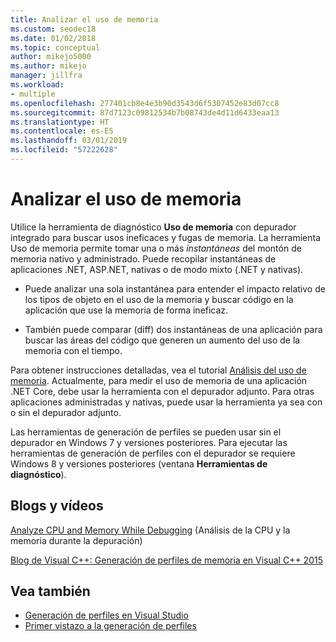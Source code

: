 ```yaml
---
title: Analizar el uso de memoria
ms.custom: seodec18
ms.date: 01/02/2018
ms.topic: conceptual
author: mikejo5000
ms.author: mikejo
manager: jillfra
ms.workload:
- multiple
ms.openlocfilehash: 277401cb8e4e3b90d3543d6f5307452e83d07cc8
ms.sourcegitcommit: 87d7123c09812534b7b08743de4d11d6433eaa13
ms.translationtype: HT
ms.contentlocale: es-ES
ms.lasthandoff: 03/01/2019
ms.locfileid: "57222628"
---
```

# <a name="analyze-memory-usage"></a>Analizar el uso de memoria
Utilice la herramienta de diagnóstico **Uso de memoria** con depurador integrado para buscar usos ineficaces y fugas de memoria. La herramienta Uso de memoria permite tomar una o más *instantáneas* del montón de memoria nativo y administrado. Puede recopilar instantáneas de aplicaciones .NET, ASP.NET, nativas o de modo mixto (.NET y nativas).

-   Puede analizar una sola instantánea para entender el impacto relativo de los tipos de objeto en el uso de la memoria y buscar código en la aplicación que use la memoria de forma ineficaz.

-   También puede comparar (diff) dos instantáneas de una aplicación para buscar las áreas del código que generen un aumento del uso de la memoria con el tiempo.

Para obtener instrucciones detalladas, vea el tutorial [Análisis del uso de memoria](../profiling/memory-usage.md).  Actualmente, para medir el uso de memoria de una aplicación .NET Core, debe usar la herramienta con el depurador adjunto. Para otras aplicaciones administradas y nativas, puede usar la herramienta ya sea con o sin el depurador adjunto.

Las herramientas de generación de perfiles se pueden usar sin el depurador en Windows 7 y versiones posteriores. Para ejecutar las herramientas de generación de perfiles con el depurador se requiere Windows 8 y versiones posteriores (ventana **Herramientas de diagnóstico**).

## <a name="blogs-and-videos"></a>Blogs y vídeos

[Analyze CPU and Memory While Debugging](https://devblogs.microsoft.com/visualstudio/analyze-cpu-memory-while-debugging/) (Análisis de la CPU y la memoria durante la depuración)

[Blog de Visual C++: Generación de perfiles de memoria en Visual C++ 2015](https://devblogs.microsoft.com/cppblog/memory-profiling-in-visual-c-2015/)

## <a name="see-also"></a>Vea también

- [Generación de perfiles en Visual Studio](../profiling/index.md)
- [Primer vistazo a la generación de perfiles](../profiling/profiling-feature-tour.md)